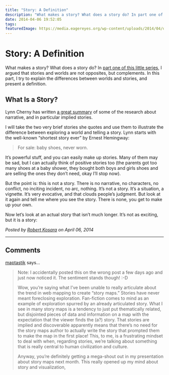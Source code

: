 ```yaml
---
title: "Story: A Definition"
description: "What makes a story? What does a story do? In part one of this little series, I argued that stories and worlds are not opposites, but complements. In this part, I try to explain the differences between worlds and stories, and present a definition."
date: 2014-04-06 19:52:05
tags: 
featuredImage: https://media.eagereyes.org/wp-content/uploads/2014/04/dictionary.jpg
---
```


# Story: A Definition

What makes a story? What does a story do? In <a href="http://eagereyes.org/blog/2014/stories-are-gateways-into-worlds">part one of this little series</a>, I argued that stories and worlds are not opposites, but complements. In this part, I try to explain the differences between worlds and stories, and present a definition.

## What Is a Story?

Lynn Cherny has written <a href="http://blogger.ghostweather.com/2014/03/implied-stories-and-data-vis.html">a great summary</a> of some of the research about narrative, and in particular implied stories.

I will take the two very brief stories she quotes and use them to illustrate the difference between exploring a world and telling a story. Lynn starts with the well-known “shortest story ever” by Ernest Hemingway:

>	For sale: baby shoes, never worn.

It’s powerful stuff, and you can easily make up stories. Many of them may be sad, but I can actually think of positive stories too (the parents got too many shoes at a baby shower, they bought both boys and girls shoes and are selling the ones they don’t need, okay I’ll stop now).

But the point is: this is not a story. There is no narrative, no characters, no conflict, no inciting incident, no arc, nothing. It’s not a story. It’s a situation, a vignette. It’s very evocative, and that clouds people’s judgment. But look at it again and tell me where you see the story. There is none, you get to make up your own.

Now let’s look at an actual story that isn’t much longer. It’s not as exciting, but it is a story:


_Posted by <a href="/about">Robert Kosara</a> on April 06, 2014_


<aside class="comments">

---
## Comments

<a href="http://gravatar.com/maptastik" rel="nofollow noopener" target="_blank">maptastik</a> says…
>	Note: I accidentally posted this on the wrong post a few days ago and just now noticed it. The sentiment stands though! :-D
>	
>	Wow, you’re saying what I’ve been unable to really articulate about the trend in web mapping to create “story maps.” Stories have never meant foreclosing exploration. Fan-fiction comes to mind as an example of exploration spurred by an already articulated story. What I see in many story maps is a tendency to just put thematically related, but disjointed pieces of data and information on a map with the expectation that the viewer finds the (a?) story. That stories are implied and discoverable apparently means that there’s no need for the story maps author to actually write the story that prompted them to make the map in the first place! This, to me, is a frustrating mindset to deal with when, regarding stories, we’re talking about something that is really central to human civilization and culture.
>	
>	Anyway, you’re definitely getting a mega-shout out in my presentation about story maps next month. This really opened up my mind about story and visualization,

</aside>

